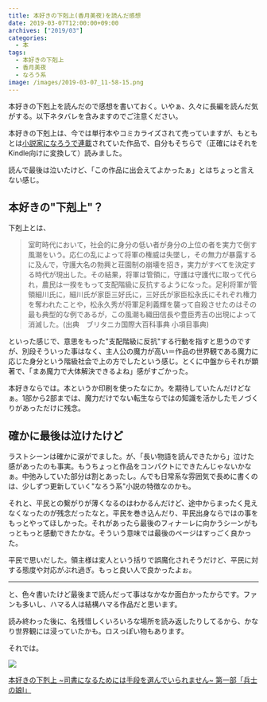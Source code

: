 ```yaml
---
title: 本好きの下剋上(香月美夜)を読んだ感想
date: 2019-03-07T12:00:00+09:00
archives: ["2019/03"]
categories:
  - 本
tags:
  - 本好きの下剋上
  - 香月美夜
  - なろう系
image: /images/2019-03-07_11-58-15.png
---
```

本好きの下剋上を読んだので感想を書いておく。いやぁ、久々に長編を読んだ気がする。以下ネタバレを含みますのでご注意ください。

<!--more-->

本好きの下剋上は、今では単行本やコミカライズされて売っていますが、もともとは[小説家になろうで連載](https://ncode.syosetu.com/n4830bu/)されていた作品で、自分もそちらで（正確にはそれをKindle向けに変換して）読みました。

読んで最後は泣いたけど、「この作品に出会えてよかったぁ」とはちょっと言えない感じ。

## 本好きの"下剋上"？

下剋上とは、

> 室町時代において，社会的に身分の低い者が身分の上位の者を実力で倒す風潮をいう。応仁の乱によって将軍の権威は失墜し，その無力が暴露するに及んで，守護大名の勃興と荘園制の崩壊を招き，実力がすべてを決定する時代が現出した。その結果，将軍は管領に，守護は守護代に取って代られ，農民は一揆をもって支配階級に反抗するようになった。足利将軍が管領細川氏に，細川氏が家臣三好氏に，三好氏が家臣松永氏にそれぞれ権力を奪われたことや，松永久秀が将軍足利義輝を襲って自殺させたのはその最も典型的な例であるが，この風潮も織田信長や豊臣秀吉の出現によって消滅した。(出典　ブリタニカ国際大百科事典 小項目事典)

といった感じで、意思をもった"支配階級に反抗"する行動を指すと思うのですが、別段そういった事はなく、主人公の魔力が高い＝作品の世界観である魔力に応じた身分という階級社会で上の方でしたという感じ。とくに中盤からそれが顕著で、「まあ魔力で大体解決できるよね」感がすごかった。

本好きならでは。本というか印刷を使ったなにか。を期待していたんだけどなぁ。1部から2部までは、魔力だけでない転生ならではの知識を活かしたモノづくりがあっただけに残念。

## 確かに最後は泣けたけど

ラストシーンは確かに涙がでました。が、「長い物語を読んできたから」泣けた感があったのも事実。もうちょっと作品をコンパクトにできたんじゃないかなぁ。中弛みしていた部分は割とあったし。んでも日常系な雰囲気で長めに書くのは、少しずつ更新していく"なろう系"小説の特徴なのかも。

それと、平民との繋がりが薄くなるのはわかるんだけど、途中からまったく見えなくなったのが残念だったなと。平民を巻き込んだり、平民出身ならではの事をもっとやってほしかった。それがあったら最後のフィナーレに向かうシーンがもっともっと感動できたかな。そういう意味では最後のページはすっごく良かった。

平民で思いだした。領主様は変人という括りで誤魔化されそうだけど、平民に対する態度や対応がぶれ過ぎ。もっと良い人で良かったよぉ。

---

と、色々書いたけど最後まで読んだって事はなかなか面白かったからです。ファンも多いし、ハマる人は結構ハマる作品だと思います。

読み終わった後に、名残惜しくいろいろな場所を読み返したりしてるから、かなり世界観には浸っていたかも。ロスっぽい物もあります。

それでは。

<div class="amazfy">
<a href="https://www.amazon.co.jp/dp/4864723427?tag=t4traw-22">
<img src="https://ws-fe.amazon-adsystem.com/widgets/q?_encoding=UTF8&ASIN=4864723427&Format=_SL250_&ID=AsinImage&MarketPlace=JP&ServiceVersion=20070822&WS=1&tag=t4traw-22&language=ja_JP">
<p>本好きの下剋上 ~司書になるためには手段を選んでいられません~ 第一部「兵士の娘I」</p>
</a>
</div>

